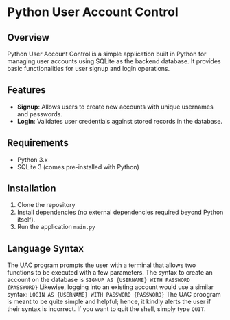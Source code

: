 # Python User Account Control
## Overview
Python User Account Control is a simple application built in Python for managing user accounts using SQLite as the backend database. It provides basic functionalities for user signup and login operations.
## Features
- **Signup**: Allows users to create new accounts with unique usernames and passwords.
- **Login**: Validates user credentials against stored records in the database.
## Requirements
- Python 3.x
- SQLite 3 (comes pre-installed with Python)
## Installation
1. Clone the repository
2. Install dependencies (no external dependencies required beyond Python itself).
3. Run the application `main.py`
## Language Syntax
The UAC program prompts the user with a terminal that allows two functions to be executed with a few parameters. The syntax to create an account on the database is
`SIGNUP AS {USERNAME} WITH PASSWORD {PASSWORD}`
Likewise, logging into an existing account would use a similar syntax:
`LOGIN AS {USERNAME} WITH PASSWORD {PASSWORD}`
The UAC proogram is meant to be quite simple and helpful; hence, it kindly alerts the user if their syntax is incorrect. If you want to quit the shell, simply type `QUIT`.
